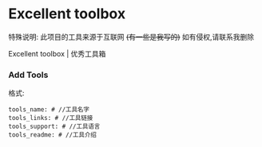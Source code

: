 # Excellent toolbox
特殊说明: 此项目的工具来源于互联网 ~~(有一些是我写的)~~ 如有侵权,请联系我删除

Excellent toolbox | 优秀工具箱

### Add Tools
格式:
```
tools_name: # //工具名字
tools_links: # //工具链接
tools_support: # //工具语言
tools_readme: # //工具介绍
```
